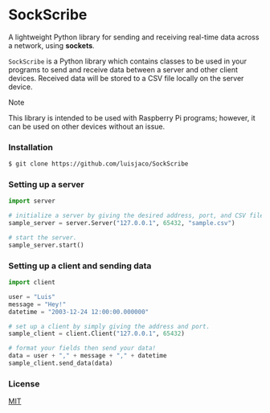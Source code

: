 # SockScribe
A lightweight Python library for sending and receiving real-time data across a network, using **sockets**.

`SockScribe` is a Python library which contains classes to be used in your programs to send and receive data between a server and other client devices. Received data will be stored to a CSV file locally on the server device.

> [!NOTE]  
> This library is intended to be used with Raspberry Pi programs; however, it can be used on other devices without an issue.

### Installation

```bash
$ git clone https://github.com/luisjaco/SockScribe
```

### Setting up a server

```python
import server

# initialize a server by giving the desired address, port, and CSV file path.
sample_server = server.Server("127.0.0.1", 65432, "sample.csv")

# start the server.
sample_server.start()
```

### Setting up a client and sending data

```python
import client

user = "Luis"
message = "Hey!"
datetime = "2003-12-24 12:00:00.000000"

# set up a client by simply giving the address and port.
sample_client = client.Client("127.0.0.1", 65432)

# format your fields then send your data!
data = user + "," + message + "," + datetime
sample_client.send_data(data)
```

### License
[MIT](https://choosealicense.com/licenses/mit/)
